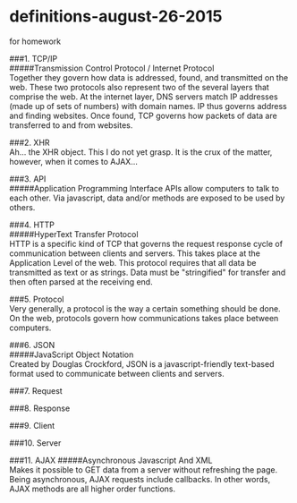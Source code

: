 # definitions-august-26-2015
for homework

###1. TCP/IP  
#####Transmission Control Protocol  /  Internet Protocol  
Together they govern how data is addressed, found, and transmitted on the web. These two protocols also represent two of the several layers that comprise the web. At the internet layer, DNS servers match IP addresses (made up of sets of numbers) with domain names. IP thus governs address and finding websites. Once found, TCP governs how packets of data are transferred to and from websites.  

###2. XHR  
Ah... the XHR object. This I do not yet grasp. It is the crux of the matter, however, when it comes to AJAX...  

###3. API  
#####Application Programming Interface
APIs allow computers to talk to each other. Via javascript, data and/or methods are exposed to be used by others.  

###4. HTTP  
#####HyperText Transfer Protocol  
HTTP is a specific kind of TCP that governs the request response cycle of communication between clients and servers. This takes place at the Application Level of the web. This protocol requires that all data be transmitted as text or as strings. Data must be "stringified" for transfer and then often parsed at the receiving end.

###5. Protocol  
Very generally, a protocol is the way a certain something should be done. On the web, protocols govern how communications takes place between computers.  

###6. JSON  
#####JavaScript Object Notation  
Created by Douglas Crockford, JSON is a javascript-friendly text-based format used to communicate between clients and servers.

###7. Request  

###8. Response  

###9. Client  

###10. Server  

###11. AJAX 
#####Asynchronous Javascript And XML  
Makes it possible to GET data from a server without refreshing the page. Being asynchronous, AJAX requests include callbacks. In other words, AJAX methods are all higher order functions.


